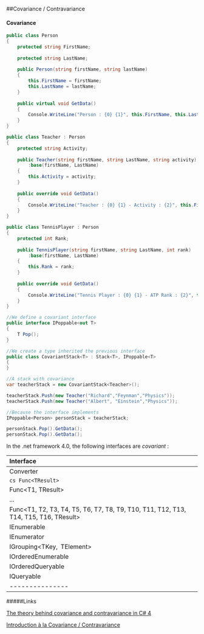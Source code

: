 ##Covariance / Contravariance

#### Covariance

```cs
public class Person
{
    protected string FirstName;
    
    protected string LastName;
    
    public Person(string firstName, string lastName)
    {
        this.FirstName = firstName;
        this.LastName = lastName;
    }
    
    public virtual void GetData()
    {
        Console.WriteLine("Person : {0} {1}", this.FirstName, this.LastName);
    }
}

public class Teacher : Person
{
    protected string Activity;
    
    public Teacher(string firstName, string LastName, string activity)
        :base(firstName, LastName)
    {
        this.Activity = activity;
    }
    
    public override void GetData()
    {
        Console.WriteLine("Teacher : {0} {1} - Activity : {2}", this.FirstName, this.LastName, this.Activity);
    }    
}

public class TennisPlayer : Person
{
    protected int Rank;
    
    public TennisPlayer(string firstName, string LastName, int rank)
        :base(firstName, LastName)
    {
        this.Rank = rank;          
    }
    
    public override void GetData()
    {
        Console.WriteLine("Tennis Player : {0} {1} - ATP Rank : {2}", this.FirstName, this.LastName, this.Rank);
    } 
}

//We define a covariant interface
public interface IPoppable<out T>
{
    T Pop();
}    

//We create a type inherited the previous interface    
public class CovariantStack<T> : Stack<T>, IPoppable<T>
{
}

//A stack with covariance
var teacherStack = new CovariantStack<Teacher>();

teacherStack.Push(new Teacher("Richard","Feynman","Physics"));
teacherStack.Push(new Teacher("Albert", "Einstein","Physics"));

//Because the interface implements
IPoppable<Person> personStack = teacherStack;

personStack.Pop().GetData();
personStack.Pop().GetData();

```

In the .net framework 4.0, the following interfaces are _covariant_ : 


| Interface |
|:---------|
| Converter |
| ```cs Func<TResult> ``` |
| Func<T1, TResult> |
| ... |
| Func<T1, T2, T3, T4, T5, T6, T7, T8, T9, T10, T11, T12, T13, T14, T15, T16, TResult> |
| IEnumerable<T> |
| IEnumerator<T> |
| IGrouping<TKey, TElement> |
| IOrderedEnumerable<TElement> |
| IOrderedQueryable<T> |
| IQueryable<T> |
|---------------|








#####Links

[The theory behind covariance and contravariance in C# 4](http://tomasp.net/blog/variance-explained.aspx/)

[Introduction à la Covariance / Contravariance](https://sebastiencourtois.wordpress.com/2010/04/14/nouveauts-c-net-4-introduction-la-covariance-contravariance/)
